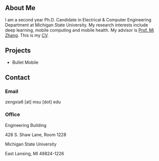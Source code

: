 ## About Me

I am a second year Ph.D. Candidate in Electrical & Computer Engineering Department at Michigan State University.
My research interests include deep learning, mobile computing and mobile health. My advisor is [Prof. Mi Zhang](http://www.egr.msu.edu/~mizhang/). This is my [CV](https://drive.google.com/file/d/0B58hocLyBTW0SWwxRGhzZXU0bjA/view?usp=sharing).


## Projects

- Bullet
Mobile 

## Contact

### Email
zengxia6 [at] msu [dot] edu

### Office
Engineering Building

428 S. Shaw Lane, Room 1228

Michigan State University

East Lansing, MI 48824-1226




